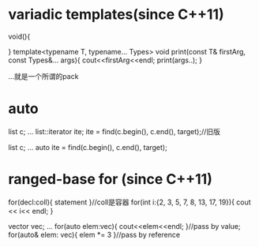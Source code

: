 # variadic templates(since C++11)
void(){

}
template<typename T, typename... Types>
void print(const T& firstArg, const Types&... args){
    cout<<firstArg<<endl;
    print(args..);
}

...就是一个所谓的pack

# auto
list<string> c;
...
list<string>::iterator ite;
ite = find(c.begin(), c.end(), target);//旧版

list<string> c;
...
auto ite = find(c.begin(), c.end(), target);

# ranged-base for (since C++11)
for(decl:coll){
    statement
}//coll是容器
for(int i:{2, 3, 5, 7, 8, 13, 17, 19}){
    cout << i<< endl;
}

vector<double> vec;
...
for(auto elem:vec){
    cout<<elem<<endl;
}//pass by value;
for(auto& elem: vec){
    elem *= 3
}//pass by reference